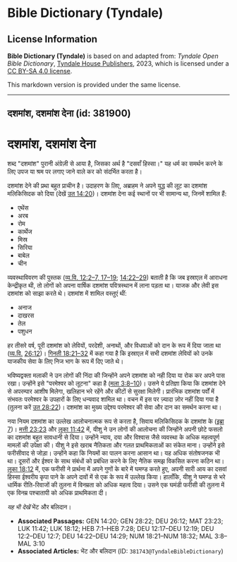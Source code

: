 # Bible Dictionary (Tyndale)

## License Information

**Bible Dictionary (Tyndale)** is based on and adapted from: _Tyndale Open Bible Dictionary_, [Tyndale House Publishers](https://tyndaleopenresources.com/), 2023, which is licensed under a [CC BY-SA 4.0 license](https://creativecommons.org/licenses/by-sa/4.0/legalcode.en).

This markdown version is provided under the same license.



--------------------------------

## दशमांश, दशमांश देना (id: 381900)

दशमांश, दशमांश देना
===================

शब्द "दशमांश" पुरानी अंग्रेज़ी से आया है, जिसका अर्थ है "दसवाँ हिस्सा।" यह धर्म का समर्थन करने के लिए उपज या श्रम पर लगाए जाने वाले कर को संदर्भित करता है।

दशमांश देने की प्रथा बहुत प्राचीन है। उदाहरण के लिए, अब्राहम ने अपने युद्ध की लूट का दशमांश मलिकिसिदक को दिया (देखें [उत 14:20](https://ref.ly/Gen14:20))। दशमांश देना कई स्थानों पर भी सामान्य था, जिनमें शामिल हैं:

* एथेंस
* अरब
* रोम
* कार्थेज
* मिस्र
* सिरिया
* बाबेल
* चीन

व्यवस्थाविवरण की पुस्तक ([व्य.वि. 12:2](https://ref.ly/Deut12:2-Deut12:7,Deut12:17-Deut12:19)[–](https://ref.ly/Deut12:2-Deut12:7)[7, 17](https://ref.ly/Deut12:2-Deut12:7,Deut12:17-Deut12:19)[–](https://ref.ly/Deut12:2-Deut12:7)[19](https://ref.ly/Deut12:2-Deut12:7,Deut12:17-Deut12:19); [14:22–29](https://ref.ly/Deut14:22-Deut14:29)) बताती है कि जब इस्राएल में आराधना केन्द्रीकृत थी, तो लोगों को अपना वार्षिक दशमांश पवित्रस्थान में लाना पड़ता था। याजक और लेवी इस दशमांश को साझा करते थे। दशमांश में शामिल वस्तुएं थीं:

* अनाज
* दाखरस
* तेल
* पशुधन

हर तीसरे वर्ष, पूरी दशमांश को लेवियों, परदेशी, अनाथों, और विधवाओं को दान के रूप में दिया जाता था ([व्य.वि.](https://ref.ly/Deut12:2-Deut12:7,Deut12:17-Deut12:19) [26:12](https://ref.ly/Deut26:12))। [गिनती 18:21–32](https://ref.ly/Num18:21-Num18:32) में कहा गया है कि इस्राएल में सभी दशमांश लेवियों को उनके याजकीय सेवा के लिए निज भाग के रूप में दिए जाते थे।

भविष्यद्वक्ता मलाकी ने उन लोगों की निंदा की जिन्होंने अपने दशमांश को नही दिया या रोक कर अपने पास रखा। उन्होंने इसे "परमेश्वर को लूटना" कहा है ([मला 3:8–10](https://ref.ly/Mal3:8-Mal3:10))। उसने ये प्रतिज्ञा किया कि दशमांश देने से अपरम्पार आशीष मिलेगा, खलिहान भरे रहेंगे और कीटों से सुरक्षा मिलेगी। प्रारंभिक दशमांश पर्वों में संभवतः परमेश्वर के उपहारों के लिए धन्यवाद शामिल था। वचन में इस पर ज़्यादा ज़ोर नहीं दिया गया है (तुलना करें [उत 28:22](https://ref.ly/Gen28:22))। दशमांश का मुख्य उद्देश्य परमेश्वर की सेवा और दान का समर्थन करना था।

नया नियम दशमांश का उल्लेख आलोचनात्मक रूप से करता है, सिवाय मलिकिसिदक के दशमांश के ([इब्रा 7](https://ref.ly/Heb7:1-Heb7:28))। [मत्ती 23:23](https://ref.ly/Matt23:23) और [लूका 11:42](https://ref.ly/Luke11:42) में, यीशु ने उन लोगों की आलोचना की जिन्होंने अपनी छोटे फसलो का दशमांश बहुत सावधानी से दिया। उन्होंने न्याय, दया और विश्वास जैसे व्यवस्था के अधिक महत्वपूर्ण मामलों की उपेक्षा की। यीशु ने इसे खराब नैतिकता और गलत प्राथमिकताओं का संकेत माना। उन्होंने इसे फरीसीवाद से जोड़ा। उन्होंने कहा कि नियमों का पालन करना आसान था। यह अधिक संतोषजनक भी था। दूसरों और ईश्वर के साथ संबंधों को प्रबंधित करने के लिए नैतिक समझ विकसित करना कठिन था। [लूका 18:12](https://ref.ly/Luke18:12) में, एक फरीसी ने प्रार्थना में अपने गुणों के बारे में घमण्ड करते हुए, अपनी सारी आय का दसवां हिस्सा ईश्वरीय कृपा पाने के अपने दावों में से एक के रूप में उल्लेख किया। हालाँकि, यीशु ने घमण्ड से भरे धार्मिक रीति\-रिवाजों की तुलना में विनम्रता को अधिक महत्व दिया। उसने एक घमंडी फरीसी की तुलना में एक विनम्र पश्चातापी को अधिक प्राथमिकता दी।

*यह भी देखें*  भेंट और बलिदान।

* **Associated Passages:** GEN 14:20; GEN 28:22; DEU 26:12; MAT 23:23; LUK 11:42; LUK 18:12; HEB 7:1–HEB 7:28; DEU 12:17–DEU 12:19; DEU 12:2–DEU 12:7; DEU 14:22–DEU 14:29; NUM 18:21–NUM 18:32; MAL 3:8–MAL 3:10
* **Associated Articles:** भेंट और बलिदान (ID: `381743@TyndaleBibleDictionary`)

